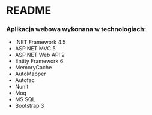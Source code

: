 # README #

### Aplikacja webowa wykonana w technologiach:

* .NET Framework 4.5
* ASP.NET MVC 5
* ASP.NET Web API 2
* Entity Framework 6
* MemoryCache
* AutoMapper
* Autofac
* Nunit
* Moq
* MS SQL
* Bootstrap 3
